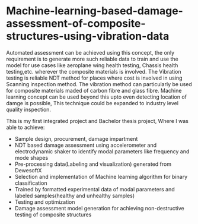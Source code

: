 # Machine-learning-based-damage-assessment-of-composite-structures-using-vibration-data
Automated assessment can be achieved using this concept, the only requirement is to generate more such reliable data to train and use the model for use cases like aeroplane wing health testing, Chassis health testing,etc. wherever the composite materials is involved. The Vibration testing is reliable NDT method for places where cost is involved in using Scanning inspection method. The vibration method can particularly be used for composite materials maded of carbon fibre and glass fibre. 
Machine learning concept can be used beyond this upto even detecting location of damge is possible, This technique could be expanded to industry level quality inspection.

This is my first integrated project and Bachelor thesis project, Where I was able to achieve:
- Sample design, procurement, damage impartment
- NDT based damage assessment using accelerometer and electrodynamic shaker to identify modal parameters like frequency and mode shapes
- Pre-processing data(Labeling and visualization) generated from DewesoftX
- Selection and implementation of Machine learning algorithm for binary classification
- Trained by formatted experimental data of modal parameters and labeled samples(healthy and unhealthy samples)
- Testing and optimization 
- Damage assessment model generation for achieving non-destructive testing of composite structures

